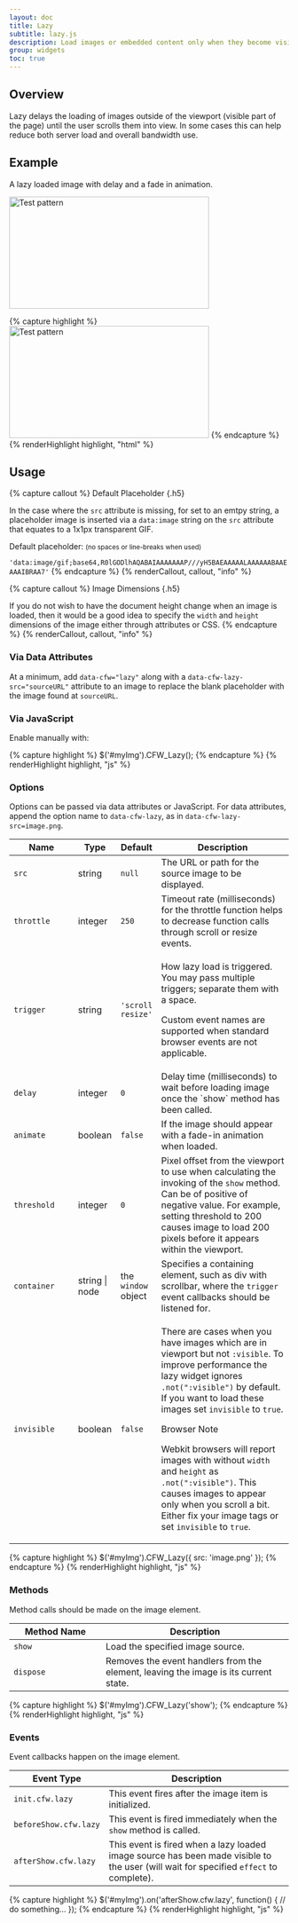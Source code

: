 ```yaml
---
layout: doc
title: Lazy
subtitle: lazy.js
description: Load images or embedded content only when they become visible within the viewport.
group: widgets
toc: true
---
```


## Overview

Lazy delays the loading of images outside of the viewport (visible part of the page) until the user scrolls them into view.  In some cases this can help reduce both server load and overall bandwidth use.

## Example

A lazy loaded image with delay and a fade in animation.

<div class="cf-example">
  <img data-cfw="lazy" data-cfw-lazy-delay="1000" data-cfw-lazy-animate="true" data-cfw-lazy-src="{{ site.path}}/assets/{{ version.docs }}/img/test.gif" width="360" height="202" alt="Test pattern" />
</div>

{% capture highlight %}
<img src="" data-cfw="lazy" data-cfw-lazy-delay="1000" data-cfw-lazy-animate="true" data-cfw-lazy-src="test.gif" width="360" height="202" alt="Test pattern" />
{% endcapture %}
{% renderHighlight highlight, "html" %}

## Usage

{% capture callout %}
Default Placeholder
{.h5}

In the case where the `src` attribute is missing, for set to an emtpy string, a placeholder image is inserted via a `data:image` string on the `src` attribute that equates to a 1x1px transparent GIF.

Default placeholder: <small>(no spaces or line-breaks when used)</small>

`'data:image/gif;base64,R0lGODlhAQABAIAAAAAAAP///yH5BAEAAAAALAAAAAABAAEAAAIBRAA7'`
{% endcapture %}
{% renderCallout, callout, "info" %}

{% capture callout %}
Image Dimensions
{.h5}

If you do not wish to have the document height change when an image is loaded, then it would be a good idea to specify the `width` and `height` dimensions of the image either through attributes or CSS.
{% endcapture %}
{% renderCallout, callout, "info" %}

### Via Data Attributes

At a minimum, add `data-cfw="lazy"` along with a `data-cfw-lazy-src="sourceURL"` attribute to an image to replace the blank placeholder with the image found at `sourceURL`.

### Via JavaScript

Enable manually with:

{% capture highlight %}
$('#myImg').CFW_Lazy();
{% endcapture %}
{% renderHighlight highlight, "js" %}

### Options

Options can be passed via data attributes or JavaScript. For data attributes, append the option name to `data-cfw-lazy`, as in `data-cfw-lazy-src=image.png`.

<div class="table-scroll">
  <table class="table table-bordered table-striped">
    <thead>
      <tr>
        <th style="width: 100px;">Name</th>
        <th style="width: 50px;">Type</th>
        <th style="width: 50px;">Default</th>
        <th>Description</th>
      </tr>
    </thead>
    <tbody>
      <tr>
        <td><code>src</code></td>
        <td>string</td>
        <td><code>null</code></td>
        <td>The URL or path for the source image to be displayed.</td>
      </tr>
      <tr>
        <td><code>throttle</code></td>
        <td>integer</td>
        <td><code>250</code></td>
        <td>Timeout rate (milliseconds) for the throttle function helps to decrease function calls through scroll or resize events.</td>
      </tr>
      <tr>
        <td><code>trigger</code></td>
        <td>string</td>
        <td><code>'scroll resize'</code></td>
        <td>
          <p>How lazy load is triggered. You may pass multiple triggers; separate them with a space.</p>
          <p>Custom event names are supported when standard browser events are not applicable.</p>
        </td>
      </tr>
      <tr>
        <td><code>delay</code></td>
        <td>integer</td>
        <td><code>0</code></td>
        <td>Delay time (milliseconds) to wait before loading image once the `show` method has been called.</td>
      </tr>
      <tr>
        <td><code>animate</code></td>
        <td>boolean</td>
        <td><code>false</code></td>
        <td>If the image should appear with a fade-in animation when loaded.</td>
      </tr>
      <tr>
        <td><code>threshold</code></td>
        <td>integer</td>
        <td><code>0</code></td>
        <td>
          Pixel offset from the viewport to use when calculating the invoking of the <code>show</code> method. Can be of positive of negative value.
          For example, setting threshold to 200 causes image to load 200 pixels before it appears within the viewport.
        </td>
      </tr>
      <tr>
        <td><code>container</code></td>
        <td>string | node</td>
        <td>the <code>window</code> object</td>
        <td>Specifies a containing element, such as div with scrollbar, where the <code>trigger</code> event callbacks should be listened for.</td>
      </tr>
      <tr>
        <td><code>invisible</code></td>
        <td>boolean</td>
        <td><code>false</code></td>
        <td>
            <p>There are cases when you have images which are in viewport but not <code>:visible</code>. To improve performance the lazy widget ignores <code>.not(":visible")</code> by default. If you want to load these images set <code>invisible</code> to <code>true</code>.</p>
            <div class="cf-callout cf-callout-info">
              <p class="h5">Browser Note</p>
              <p>Webkit browsers will report images with without <code>width</code> and <code>height</code> as <code>.not(":visible")</code>. This causes images to appear only when you scroll a bit. Either fix your image tags or set <code>invisible</code> to <code>true</code>.</p>
            </div>
        </td>
      </tr>
    </tbody>
  </table>
</div>

{% capture highlight %}
$('#myImg').CFW_Lazy({
  src: 'image.png'
});
{% endcapture %}
{% renderHighlight highlight, "js" %}

### Methods

Method calls should be made on the image element.

<div class="table-scroll">
  <table class="table table-bordered table-striped">
    <thead>
      <tr>
        <th style="width: 150px;">Method Name</th>
        <th>Description</th>
      </tr>
    </thead>
    <tbody>
      <tr>
        <td><code>show</code></td>
        <td>Load the specified image source.</td>
      </tr>
      <tr>
        <td><code>dispose</code></td>
        <td>Removes the event handlers from the element, leaving the image is its current state.</td>
      </tr>
    </tbody>
  </table>
</div>

{% capture highlight %}
$('#myImg').CFW_Lazy('show');
{% endcapture %}
{% renderHighlight highlight, "js" %}

### Events

Event callbacks happen on the image element.

<div class="table-scroll">
  <table class="table table-bordered table-striped">
    <thead>
      <tr>
        <th style="width: 150px;">Event Type</th>
        <th>Description</th>
      </tr>
    </thead>
    <tbody>
      <tr>
        <td><code>init.cfw.lazy</code></td>
        <td>This event fires after the image item is initialized.</td>
      </tr>
      <tr>
        <td><code>beforeShow.cfw.lazy</code></td>
        <td>This event is fired immediately when the <code>show</code> method is called.</td>
      </tr>
      <tr>
        <td><code>afterShow.cfw.lazy</code></td>
        <td>This event is fired when a lazy loaded image source has been made visible to the user (will wait for specified <code>effect</code> to complete).</td>
      </tr>
    </tbody>
  </table>
</div>

{% capture highlight %}
$('#myImg').on('afterShow.cfw.lazy', function() {
  // do something...
});
{% endcapture %}
{% renderHighlight highlight, "js" %}